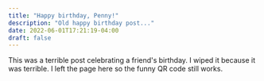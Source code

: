 ```yaml
---
title: "Happy birthday, Penny!"
description: "Old happy birthday post..."
date: 2022-06-01T17:21:19-04:00
draft: false
---
```


This was a terrible post celebrating a friend's birthday. I wiped it because it was terrible. I left the page here so the funny QR code still works.